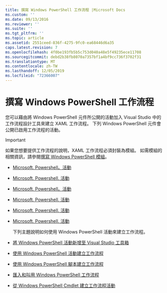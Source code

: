 ```yaml
---
title: 撰寫 Windows PowerShell 工作流程 |Microsoft Docs
ms.custom: ''
ms.date: 09/13/2016
ms.reviewer: ''
ms.suite: ''
ms.tgt_pltfrm: ''
ms.topic: article
ms.assetid: 2551ceed-836f-4275-9fc0-ea68446d6a35
caps.latest.revision: 7
ms.openlocfilehash: 4f0be193fb5b5c753d040a48e5f49235ece11708
ms.sourcegitcommit: debd2b38fb8070a7357bf1a4bf9cc736f3702f31
ms.translationtype: MT
ms.contentlocale: zh-TW
ms.lasthandoff: 12/05/2019
ms.locfileid: "72366007"
---
```

# <a name="writing-a-windows-powershell-workflow"></a>撰寫 Windows PowerShell 工作流程

您可以藉由將 Windows PowerShell 元件所公開的活動加入 Visual Studio 中的工作流程設計工具來建立 XAML 工作流程。 下列 Windows PowerShell 元件會公開已啟用工作流程的活動。

> [!IMPORTANT]
> 如果您想要提供工作流程的說明，XAML 工作流程必須封裝為模組。 如需模組的相關資訊，請參閱[撰寫 Windows PowerShell 模組](../module/writing-a-windows-powershell-module.md)。

- [Microsoft. Powershell。活動](/dotnet/api/Microsoft.PowerShell.Activities)

- [Microsoft. Powershell. 活動](/dotnet/api/Microsoft.PowerShell.Core.Activities)

- [Microsoft. Powershell。活動](/dotnet/api/Microsoft.PowerShell.Diagnostics.Activities)

- [Microsoft. Powershell. 活動](/dotnet/api/Microsoft.PowerShell.Management.Activities)

- [Microsoft. Powershell. 活動](/dotnet/api/Microsoft.PowerShell.Security.Activities)

- [Microsoft. Powershell. 活動](/dotnet/api/Microsoft.PowerShell.Utility.Activities)

  下列主題說明如何使用 Windows PowerShell 活動來建立工作流程。

- [將 Windows PowerShell 活動新增至 Visual Studio 工具箱](./adding-windows-powershell-activities-to-the-visual-studio-toolbox.md)

- [使用 Windows PowerShell 活動建立工作流程](./creating-a-workflow-with-windows-powershell-activities.md)

- [使用 Windows PowerShell 腳本建立工作流程](./creating-a-workflow-by-using-a-windows-powershell-script.md)

- [匯入和叫用 Windows PowerShell 工作流程](./importing-and-invoking-a-windows-powershell-workflow.md)

- [從 Windows PowerShell Cmdlet 建立工作流程活動](./creating-a-workflow-activity-from-a-windows-powershell-cmdlet.md)